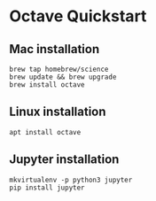 # Octave Quickstart

## Mac installation

```
brew tap homebrew/science
brew update && brew upgrade
brew install octave
```

## Linux installation

```
apt install octave
```

## Jupyter installation

```
mkvirtualenv -p python3 jupyter
pip install jupyter
```
